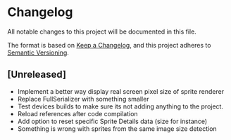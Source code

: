 # Changelog
All notable changes to this project will be documented in this file.

The format is based on [Keep a Changelog](https://keepachangelog.com/en/1.0.0/),
and this project adheres to [Semantic Versioning](https://semver.org/spec/v2.0.0.html).


## [Unreleased]
- Implement a better way display real screen pixel size of sprite renderer
- Replace FullSerializer with something smaller
- Test devices builds to make sure its not adding anything to the project.
- Reload references after code compilation
- Add option to reset specific Sprite Details data (size for instance)
- Something is wrong with sprites from the same image size detection





